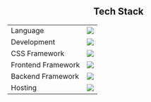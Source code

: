 <h2 align = "center">Tech Stack</h2>
<table align="center">
<tr>
<td>Language</td>
<td> <a href="https://github.com/Prathamesh-chougale-17" >
    <img src="https://skillicons.dev/icons?i=r,python" />
</a> 
</td>
</tr>

<tr>
<td>Development</td>
<td> <a href="https://github.com/Prathamesh-chougale-17" >
    <img src="https://skillicons.dev/icons?i=html,css,scss,javascript,typescript" />
  </a>
</td>
</tr>

<tr>
<td>CSS Framework</td>
<td> <a href="https://github.com/Prathamesh-chougale-17" >
    <img src="https://skillicons.dev/icons?i=bootstrap,tailwind" />
  </a>
 </td>
</tr>

<tr>
<td>Frontend Framework</td>
<td> <a href="https://github.com/Prathamesh-chougale-17" >
    <img src="https://skillicons.dev/icons?i=react,angular" />
  </a>
 </td>
</tr>

<tr>
<td>Backend Framework</td>
<td> <a href="https://github.com/Prathamesh-chougale-17" >
    <img src="https://skillicons.dev/icons?i=nodejs,express,mysql" />
   </a>
</td>
</tr>



<!-- <tr>
<td>Gaming</td>
<td> <a href="https://github.com/Prathamesh-chougale-17" >
    <img src="https://skillicons.dev/icons?i=unity,blender" />
  </a>
 </td>
</tr> -->

<tr>
<td>Hosting</td>
<td> <a href="https://github.com/Prathamesh-chougale-17" >
    <img src="https://skillicons.dev/icons?i=vercel,firebase,github,aws" />
  </a>
</td>
</tr>
<!-- <tr>
<td>Tools</td>
<td> <a href="https://github.com/Prathamesh-chougale-17" >
    <img src="https://skillicons.dev/icons?i=git,github,vscode,eclipse,docker,replit,stackoverflow,postman" />
  </a>
</td>
</tr> -->
</table>